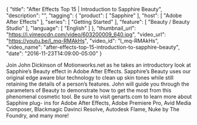 {
  "title": "After Effects Top 15 | Introduction to Sapphire Beauty",
  "description": "",
  "tagging": {
    "product": [
      "Sapphire"
    ],
    "host": [
      "Adobe After Effects"
    ],
    "series": [
      "Getting Started"
    ],
    "feature": [
      "Beauty / Beauty Studio"
    ],
    "language": [
      "English"
    ]
  },
  "thumbnail_url": "https://i.vimeocdn.com/video/603200009_640.jpg",
  "video_url": "https://youtu.be/l_mq-RMAkHs",
  "video_id": "l_mq-RMAkHs",
  "video_name": "after-effects-top-15-introduction-to-sapphire-beauty",
  "date": "2016-11-23T14:09:00-05:00"
}

Join John Dickinson of Motionworks.net as he takes an introductory look at
Sapphire’s Beauty effect in Adobe After Effects. Sapphire’s Beauty uses our
original edge aware blur technology to clean up skin tones while still
retaining the details of a person’s features. John will guide you through the
parameters of Beauty to demonstrate how to get the most from this phenomenal
cosmetic tool. Be sure to visit genarts.com to learn more about Sapphire plug-
ins for Adobe After Effects, Adobe Premiere Pro, Avid Media Composer,
Blackmagic Davinci Resolve, Autodesk Flame, Nuke by The Foundry, and many
more!
